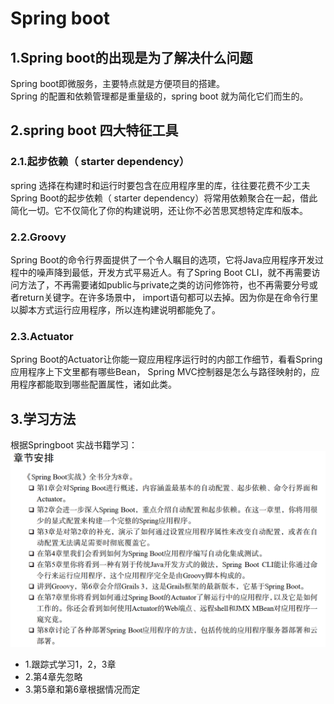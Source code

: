 # Spring boot

## 1.Spring boot的出现是为了解决什么问题
Spring boot即微服务，主要特点就是方便项目的搭建。<br>
Spring 的配置和依赖管理都是重量级的，spring boot 就为简化它们而生的。<br>

## 2.spring boot 四大特征工具

### 2.1.起步依赖（ starter dependency）
spring 选择在构建时和运行时要包含在应用程序里的库，往往要花费不少工夫<br>
Spring Boot的起步依赖（ starter dependency）将常用依赖聚合在一起，借此简化一切。它不仅简化了你的构建说明，还让你不必苦思冥想特定库和版本。<br>

### 2.2.Groovy
Spring Boot的命令行界面提供了一个令人瞩目的选项，它将Java应用程序开发过程中的噪声降到最低，开发方式平易近人。有了Spring Boot CLI，就不再需要访问方法了，不再需要诸如public与private之类的访问修饰符，也不再需要分号或者return关键字。在许多场景中， import语句都可以去掉。因为你是在命令行里以脚本方式运行应用程序，所以连构建说明都能免了。<br>

### 2.3.Actuator
Spring Boot的Actuator让你能一窥应用程序运行时的内部工作细节，看看Spring应用程序上下文里都有哪些Bean， Spring MVC控制器是怎么与路径映射的，应用程序都能取到哪些配置属性，诸如此类。<br>

## 3.学习方法
根据Springboot 实战书籍学习：<br>
![fail](img/1.1.PNG)<br>
- 1.跟踪式学习1，2，3章
- 2.第4章先忽略
- 3.第5章和第6章根据情况而定
